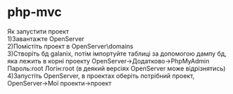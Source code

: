 # php-mvc
Як запустити проект <br>
1)Завантажте OpenServer <br>
2)Помістіть проект в OpenServer\domains <br>
3)Створіть бд galanix, потім імпортуйте таблиці за допомогою дампу бд, яка лежить в корні проекту OpenServer->Додатково->PhpMyAdmin <br>
Пароль:root Логін:root (в деякий версіях OpenServer може відрізнятись) <br>
4)Запустіть OpenServer, в проектах оберіть потрібний проект, OpenServer->Мої проекти->проект
